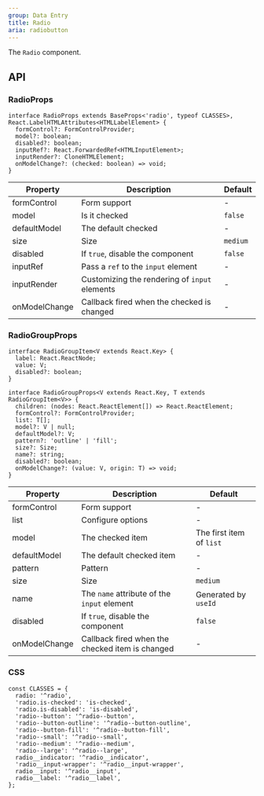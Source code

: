 ```yaml
---
group: Data Entry
title: Radio
aria: radiobutton
---
```


The `Radio` component.

## API

### RadioProps

```tsx
interface RadioProps extends BaseProps<'radio', typeof CLASSES>, React.LabelHTMLAttributes<HTMLLabelElement> {
  formControl?: FormControlProvider;
  model?: boolean;
  disabled?: boolean;
  inputRef?: React.ForwardedRef<HTMLInputElement>;
  inputRender?: CloneHTMLElement;
  onModelChange?: (checked: boolean) => void;
}
```

<!-- prettier-ignore-start -->
| Property | Description | Default |
| --- | --- | --- |
| formControl | Form support | - |
| model | Is it checked | `false` |
| defaultModel | The default checked | - |
| size | Size | `medium` |
| disabled | If `true`, disable the component | `false` |
| inputRef | Pass a `ref` to the `input` element | - |
| inputRender | Customizing the rendering of `input` elements | - |
| onModelChange | Callback fired when the checked is changed | - |
<!-- prettier-ignore-end -->

### RadioGroupProps

```tsx
interface RadioGroupItem<V extends React.Key> {
  label: React.ReactNode;
  value: V;
  disabled?: boolean;
}

interface RadioGroupProps<V extends React.Key, T extends RadioGroupItem<V>> {
  children: (nodes: React.ReactElement[]) => React.ReactElement;
  formControl?: FormControlProvider;
  list: T[];
  model?: V | null;
  defaultModel?: V;
  pattern?: 'outline' | 'fill';
  size?: Size;
  name?: string;
  disabled?: boolean;
  onModelChange?: (value: V, origin: T) => void;
}
```

<!-- prettier-ignore-start -->
| Property | Description | Default |
| --- | --- | --- |
| formControl | Form support | - |
| list | Configure options | - |
| model | The checked item | The first item of `list` |
| defaultModel | The default checked item | - |
| pattern | Pattern | - |
| size | Size | `medium` |
| name | The `name` attribute of the `input` element | Generated by `useId` |
| disabled | If `true`, disable the component | `false` |
| onModelChange | Callback fired when the checked item is changed | - |
<!-- prettier-ignore-end -->

### CSS

```tsx
const CLASSES = {
  radio: '^radio',
  'radio.is-checked': 'is-checked',
  'radio.is-disabled': 'is-disabled',
  'radio--button': '^radio--button',
  'radio--button-outline': '^radio--button-outline',
  'radio--button-fill': '^radio--button-fill',
  'radio--small': '^radio--small',
  'radio--medium': '^radio--medium',
  'radio--large': '^radio--large',
  radio__indicator: '^radio__indicator',
  'radio__input-wrapper': '^radio__input-wrapper',
  radio__input: '^radio__input',
  radio__label: '^radio__label',
};
```
